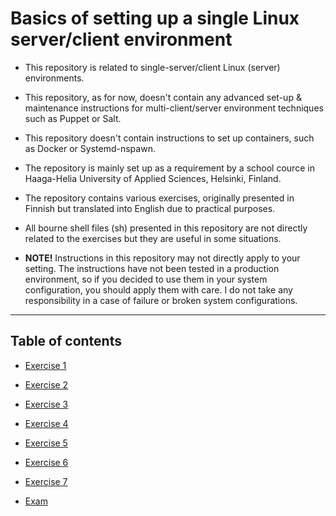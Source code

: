 Basics of setting up a single Linux server/client environment
==============

- This repository is related to single-server/client Linux (server) environments.

- This repository, as for now, doesn't contain any advanced set-up & maintenance instructions for multi-client/server environment techniques such as Puppet or Salt.

- This repository doesn't contain instructions to set up containers, such as Docker or Systemd-nspawn.

- The repository is mainly set up as a requirement by a school cource in Haaga-Helia University of Applied Sciences, Helsinki, Finland.

- The repository contains various exercises, originally presented in Finnish but translated into English due to practical purposes.

- All bourne shell files (sh) presented in this repository are not directly related to the exercises but they are useful in some situations.

- **NOTE!** Instructions in this repository may not directly apply to your setting. The instructions have not been tested in a production environment, so if you decided to use them in your system configuration, you should apply them with care. I do not take any responsibility in a case of failure or broken system configurations.

---------------------------

## Table of contents

- [Exercise 1](https://github.com/Fincer/linux_server_setup/blob/master/exercises/h1.md)

- [Exercise 2](https://github.com/Fincer/linux_server_setup/blob/master/exercises/h2.md)

- [Exercise 3](https://github.com/Fincer/linux_server_setup/blob/master/exercises/h3.md)

- [Exercise 4](https://github.com/Fincer/linux_server_setup/blob/master/exercises/h4.md)

- [Exercise 5](https://github.com/Fincer/linux_server_setup/blob/master/exercises/h5.md)

- [Exercise 6](https://github.com/Fincer/linux_server_setup/blob/master/exercises/h6.md)

- [Exercise 7](https://github.com/Fincer/linux_server_setup/blob/master/exercises/h7.md)

- [Exam](https://github.com/Fincer/linux_server_setup/blob/master/exercises/exam.md)
